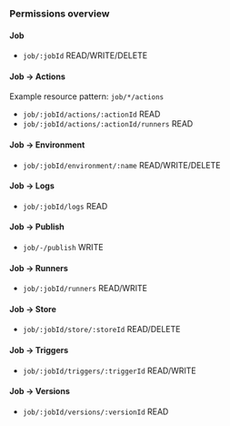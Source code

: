 ### Permissions overview

#### Job

- `job/:jobId` READ/WRITE/DELETE

#### Job -> Actions

Example resource pattern: `job/*/actions`

- `job/:jobId/actions/:actionId` READ
- `job/:jobId/actions/:actionId/runners` READ

#### Job -> Environment

- `job/:jobId/environment/:name` READ/WRITE/DELETE

#### Job -> Logs

- `job/:jobId/logs` READ

#### Job -> Publish

- `job/-/publish` WRITE

#### Job -> Runners

- `job/:jobId/runners` READ/WRITE

#### Job -> Store

- `job/:jobId/store/:storeId` READ/DELETE

#### Job -> Triggers

- `job/:jobId/triggers/:triggerId` READ/WRITE

#### Job -> Versions

- `job/:jobId/versions/:versionId` READ
